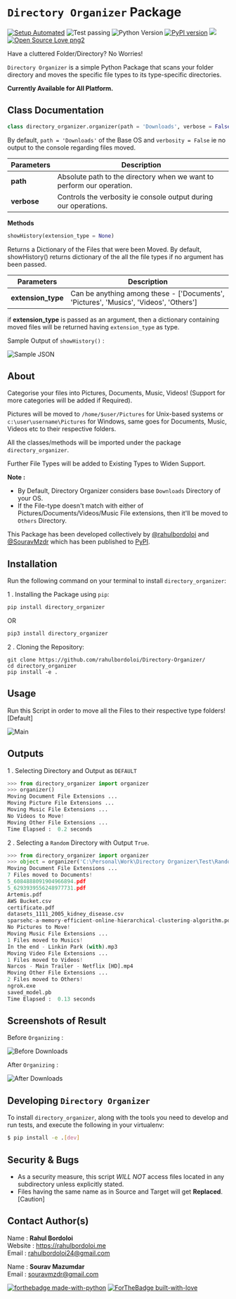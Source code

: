 # `Directory Organizer` Package

[![Setup Automated](https://img.shields.io/badge/setup-automated-blue?logo=gitpod)](https://gitpod.io/from-referrer/)
![Test passing](https://img.shields.io/badge/Tests-passing-brightgreen.svg)
![Python Version](https://img.shields.io/badge/python-3.x-brightgreen.svg)
[![PyPI version](https://badge.fury.io/py/directory-organizer.svg)](https://badge.fury.io/py/directory_organizer)
![](https://img.shields.io/github/last-commit/rahulbordoloi/Directory-Organizer?style=flat-square)
[![Open Source Love png2](https://badges.frapsoft.com/os/v2/open-source.png?v=103)](https://github.com/ellerbrock/open-source-badges/)

Have a cluttered Folder/Directory? No Worries!

`Directory Organizer` is a simple Python Package that scans your folder directory and moves the specific file types to its type-specific directories.

<b> Currently Available for All Platform.  </b>

## Class Documentation

```python
class directory_organizer.organizer(path = 'Downloads', verbose = False)
```
By default, `path = 'Downloads'` of the Base OS and `verbosity = False` ie no output to the console regarding files moved. <br>

| __Parameters__ | __Description__ |
|      ---       |      ---        |
|     __path__   | Absolute path to the directory when we want to perform our operation. |
|    __verbose__ | Controls the verbosity ie console output during our operations. | 

__Methods__

```python
showHistory(extension_type = None)
```
Returns a Dictionary of the Files that were been Moved.
By default, showHistory() returns dictionary of the all the file types if no argument has been passed. <br>

| __Parameters__ | __Description__ |
|    ---         |       ---       |
| __extension_type__ | Can be anything among these - ['Documents', 'Pictures', 'Musics', 'Videos', 'Others'] |

if __extension_type__ is passed as an argument, then a dictionary containing moved files will be returned having `extension_type` as type.

Sample Output of `showHistory()` :

![Sample JSON](./Test/Snapshots/JSON.png)

## About

Categorise your files into Pictures, Documents, Music, Videos! (Support for more categories will be added if Required).

Pictures will be moved to `/home/$user/Pictures` for Unix-based systems or `c:\user\username\Pictures` for Windows, same goes for Documents, Music, Videos etc to their respective folders.


All the classes/methods will be imported under the package `directory_organizer`.

Further File Types will be added to Existing Types to Widen Support.

<b>Note : </b>
*   By Default, Directory Organizer considers base `Downloads` Directory of your OS.
*   If the File-type doesn't match with either of Pictures/Documents/Videos/Music File extensions, then it'll be moved to `Others` Directory.

This Package has been developed collectively by [@rahulbordoloi](https://github.com/rahulbordoloi) and [@SouravMzdr](https://github.com/SouravMzdr) which has been published to [PyPI](https://pypi.org/project/directory-organizer/).

## Installation

Run the following command on your terminal to install `directory_organizer`: 

1 .  Installing the Package using `pip`:
```python
pip install directory_organizer
```
OR

```python
pip3 install directory_organizer
```

2 . Cloning the Repository:

```
git clone https://github.com/rahulbordoloi/Directory-Organizer/
cd directory_organizer
pip install -e .
```

## Usage

Run this Script in order to move all the Files to their respective type folders! [Default]

![Main](./Test/Snapshots/directory_organizerMain.png)

<!--
```python
# Importing Libraries
from directory_organizer import organizer

# Main Method
if __name__ == '__main__':
    organizer()
```
-->

## Outputs

1 . Selecting Directory and Output as `DEFAULT`

```python
>>> from directory_organizer import organizer
>>> organizer()
Moving Document File Extensions ...
Moving Picture File Extensions ...
Moving Music File Extensions ...
No Videos to Move!
Moving Other File Extensions ...
Time Elapsed :  0.2 seconds
```

2 . Selecting a `Random` Directory with Output `True`.

```python
>>> from directory_organizer import organizer
>>> object = organizer('C:\Personal\Work\Directory Organizer\Test\Random', True)
Moving Document File Extensions ...
7 Files moved to Documents!
5_6084888091904966894.pdf
5_6293939556248977731.pdf
Artemis.pdf
AWS Bucket.csv
certificate.pdf
datasets_1111_2005_kidney_disease.csv
sparsehc-a-memory-efficient-online-hierarchical-clustering-algorithm.pdf
No Pictures to Move!
Moving Music File Extensions ...
1 Files moved to Musics!
In the end - Linkin Park (with).mp3
Moving Video File Extensions ...
1 Files moved to Videos!
Narcos - Main Trailer - Netflix [HD].mp4
Moving Other File Extensions ...
2 Files moved to Others!
ngrok.exe
saved_model.pb
Time Elapsed :  0.13 seconds
```

## Screenshots of Result

Before `Organizing` :

![Before Downloads](./Test/Snapshots/Before_Downloads_Main.PNG) 

After `Organizing` :

![After Downloads](./Test/Snapshots/After_Downloads_Main.PNG) 

## Developing `Directory Organizer`

To install `directory_organizer`, along with the tools you need to develop and run tests, and execute the following in your virtualenv:

```bash
$ pip install -e .[dev]
```

## Security & Bugs

*   As a security measure, this script *WILL NOT* access files located in any subdirectory unless explicitly stated.
*   Files having the same name as in Source and Target will get __Replaced__. [Caution]

## Contact Author(s)

Name : __Rahul Bordoloi__ <br>
Website : https://rahulbordoloi.me <br>
Email : rahulbordoloi24@gmail.com <br>

Name : __Sourav Mazumdar__ <br>
Email : souravmzdr@gmail.com <br>

[![forthebadge made-with-python](http://ForTheBadge.com/images/badges/made-with-python.svg)](https://www.python.org/)
[![ForTheBadge built-with-love](http://ForTheBadge.com/images/badges/built-with-love.svg)](https://github.com/rahulbordoloi/)
